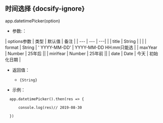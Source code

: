 ##  时间选择 {docsify-ignore}
app.datetimePicker(option)


* 参数:：
   
| options参数 |  类型 |  默认值 | 备注 |
| --- | --- | ---| |
| title | String |  | |
| format | String | ' YYYY-MM-DD' | YYYY-MM-DD HH:mm只能选 |
| maxYear | Number | 25年后 ||
| minYear | Number | 25年前 ||
| date | Date | 今天 | 初始化日期 |
 

* 返回值：
    * ``{String} ``
 
* 示例：

```
  app.datetimePicker().then(res => {

      console.log(res)// 2019-08-30

  })
  
``````